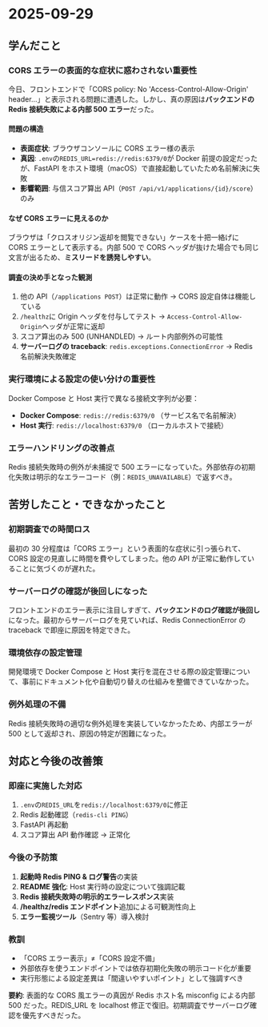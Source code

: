# 2025-09-29

## 学んだこと

### CORS エラーの表面的な症状に惑わされない重要性

今日、フロントエンドで「CORS policy: No 'Access-Control-Allow-Origin' header…」と表示される問題に遭遇した。しかし、真の原因は**バックエンドの Redis 接続失敗による内部 500 エラー**だった。

#### 問題の構造

- **表面症状**: ブラウザコンソールに CORS エラー様の表示
- **真因**: `.env`の`REDIS_URL=redis://redis:6379/0`が Docker 前提の設定だったが、FastAPI をホスト環境（macOS）で直接起動していたため名前解決に失敗
- **影響範囲**: 与信スコア算出 API（`POST /api/v1/applications/{id}/score`）のみ

#### なぜ CORS エラーに見えるのか

ブラウザは「クロスオリジン返却を閲覧できない」ケースを十把一絡げに CORS エラーとして表示する。内部 500 で CORS ヘッダが抜けた場合でも同じ文言が出るため、**ミスリードを誘発しやすい**。

#### 調査の決め手となった観測

1. 他の API（`/applications POST`）は正常に動作 → CORS 設定自体は機能している
2. `/healthz`に Origin ヘッダを付与してテスト → `Access-Control-Allow-Origin`ヘッダが正常に返却
3. スコア算出のみ 500 (UNHANDLED) → ルート内部例外の可能性
4. **サーバーログの traceback**: `redis.exceptions.ConnectionError` → Redis 名前解決失敗確定

### 実行環境による設定の使い分けの重要性

Docker Compose と Host 実行で異なる接続文字列が必要：

- **Docker Compose**: `redis://redis:6379/0` （サービス名で名前解決）
- **Host 実行**: `redis://localhost:6379/0` （ローカルホストで接続）

### エラーハンドリングの改善点

Redis 接続失敗時の例外が未捕捉で 500 エラーになっていた。外部依存の初期化失敗は明示的なエラーコード（例：`REDIS_UNAVAILABLE`）で返すべき。

## 苦労したこと・できなかったこと

### 初期調査での時間ロス

最初の 30 分程度は「CORS エラー」という表面的な症状に引っ張られて、CORS 設定の見直しに時間を費やしてしまった。他の API が正常に動作していることに気づくのが遅れた。

### サーバーログの確認が後回しになった

フロントエンドのエラー表示に注目しすぎて、**バックエンドのログ確認が後回し**になった。最初からサーバーログを見ていれば、Redis ConnectionError の traceback で即座に原因を特定できた。

### 環境依存の設定管理

開発環境で Docker Compose と Host 実行を混在させる際の設定管理について、事前にドキュメント化や自動切り替えの仕組みを整備できていなかった。

### 例外処理の不備

Redis 接続失敗時の適切な例外処理を実装していなかったため、内部エラーが 500 として返却され、原因の特定が困難になった。

## 対応と今後の改善策

### 即座に実施した対応

1. `.env`の`REDIS_URL`を`redis://localhost:6379/0`に修正
2. Redis 起動確認（`redis-cli PING`）
3. FastAPI 再起動
4. スコア算出 API 動作確認 → 正常化

### 今後の予防策

1. **起動時 Redis PING & ログ警告**の実装
2. **README 強化**: Host 実行時の設定について強調記載
3. **Redis 接続失敗時の明示的エラーレスポンス**実装
4. **/healthz/redis エンドポイント**追加による可観測性向上
5. **エラー監視ツール**（Sentry 等）導入検討

### 教訓

- 「CORS エラー表示」≠「CORS 設定不備」
- 外部依存を使うエンドポイントでは依存初期化失敗の明示コード化が重要
- 実行形態による設定差異は「間違いやすいポイント」として強調すべき

**要約**: 表面的な CORS 風エラーの真因が Redis ホスト名 misconfig による内部 500 だった。REDIS_URL を localhost 修正で復旧。初期調査でサーバーログ確認を優先すべきだった。
